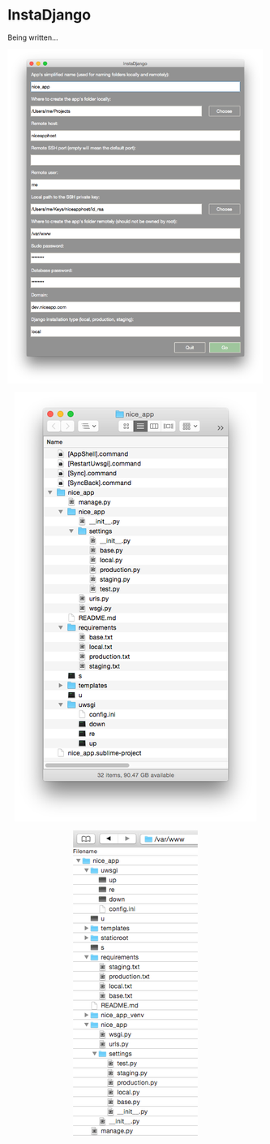 # InstaDjango

Being written...

<p align="center">
  <img src="readme_files/gui.png"/>
</p>

<p align="center">
  <img src="readme_files/local_app_dir.png"/>
</p>

<p align="center">
  <img src="readme_files/remote_app_dir.png"/>
</p>
